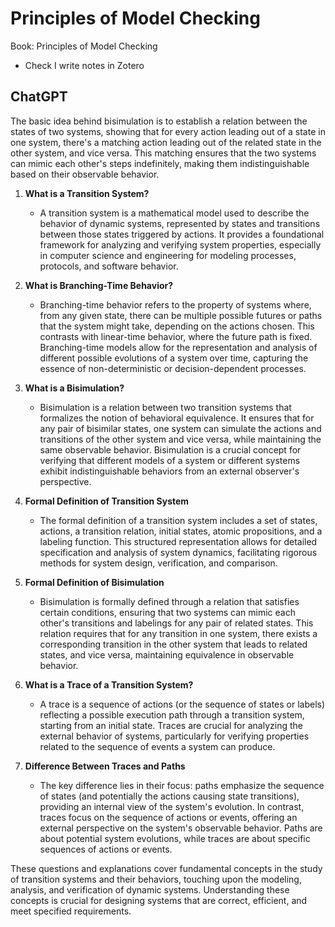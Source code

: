 # Principles of Model Checking

Book: Principles of Model Checking

- Check I write notes in Zotero

## ChatGPT

The basic idea behind bisimulation is to establish a relation between the states of two systems, showing that for every action leading out of a state in one system, there's a matching action leading out of the related state in the other system, and vice versa. This matching ensures that the two systems can mimic each other's steps indefinitely, making them indistinguishable based on their observable behavior.

1. **What is a Transition System?**
   - A transition system is a mathematical model used to describe the behavior of dynamic systems, represented by states and transitions between those states triggered by actions. It provides a foundational framework for analyzing and verifying system properties, especially in computer science and engineering for modeling processes, protocols, and software behavior.

2. **What is Branching-Time Behavior?**
   - Branching-time behavior refers to the property of systems where, from any given state, there can be multiple possible futures or paths that the system might take, depending on the actions chosen. This contrasts with linear-time behavior, where the future path is fixed. Branching-time models allow for the representation and analysis of different possible evolutions of a system over time, capturing the essence of non-deterministic or decision-dependent processes.

3. **What is a Bisimulation?**
   - Bisimulation is a relation between two transition systems that formalizes the notion of behavioral equivalence. It ensures that for any pair of bisimilar states, one system can simulate the actions and transitions of the other system and vice versa, while maintaining the same observable behavior. Bisimulation is a crucial concept for verifying that different models of a system or different systems exhibit indistinguishable behaviors from an external observer's perspective.

4. **Formal Definition of Transition System**
   - The formal definition of a transition system includes a set of states, actions, a transition relation, initial states, atomic propositions, and a labeling function. This structured representation allows for detailed specification and analysis of system dynamics, facilitating rigorous methods for system design, verification, and comparison.

5. **Formal Definition of Bisimulation**
   - Bisimulation is formally defined through a relation that satisfies certain conditions, ensuring that two systems can mimic each other's transitions and labelings for any pair of related states. This relation requires that for any transition in one system, there exists a corresponding transition in the other system that leads to related states, and vice versa, maintaining equivalence in observable behavior.

6. **What is a Trace of a Transition System?**
   - A trace is a sequence of actions (or the sequence of states or labels) reflecting a possible execution path through a transition system, starting from an initial state. Traces are crucial for analyzing the external behavior of systems, particularly for verifying properties related to the sequence of events a system can produce.

7. **Difference Between Traces and Paths**
   - The key difference lies in their focus: paths emphasize the sequence of states (and potentially the actions causing state transitions), providing an internal view of the system's evolution. In contrast, traces focus on the sequence of actions or events, offering an external perspective on the system's observable behavior. Paths are about potential system evolutions, while traces are about specific sequences of actions or events.

These questions and explanations cover fundamental concepts in the study of transition systems and their behaviors, touching upon the modeling, analysis, and verification of dynamic systems. Understanding these concepts is crucial for designing systems that are correct, efficient, and meet specified requirements.
